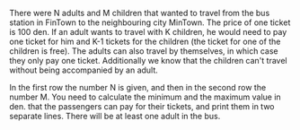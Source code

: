 There were N adults and M children that wanted to travel from the bus station in FinTown to the neighbouring city MinTown. The price of one ticket is 100 den. If an adult wants to travel with K children, he would need to pay one ticket for him and K-1 tickets for the children (the ticket for one of the children is free). The adults can also travel by themselves, in which case they only pay one ticket. Additionally we know that the children can't travel without being accompanied by an adult.

In the first row the number N is given, and then in the second row the number M. You need to calculate the minimum and the maximum value in den. that the passengers can pay for their tickets, and print them in two separate lines. There will be at least one adult in the bus.
